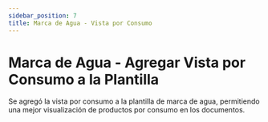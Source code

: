 ```yaml
---
sidebar_position: 7
title: Marca de Agua - Vista por Consumo
---
```


# Marca de Agua - Agregar Vista por Consumo a la Plantilla

Se agregó la vista por consumo a la plantilla de marca de agua, permitiendo una mejor visualización de productos por consumo en los documentos.

